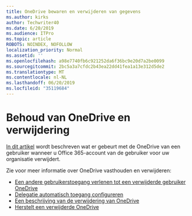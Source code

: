 ```yaml
---
title: OneDrive bewaren en verwijderen van gegevens
ms.author: kirks
author: Techwriter40
ms.date: 6/20/2019
ms.audience: ITPro
ms.topic: article
ROBOTS: NOINDEX, NOFOLLOW
localization_priority: Normal
ms.assetid: ''
ms.openlocfilehash: a98e7740fb6c921252da6f36bc9e20d7a2be0099
ms.sourcegitcommit: 2bc5a3a7cfdc2b43ea22dd41fea1a13e312d5de2
ms.translationtype: MT
ms.contentlocale: nl-NL
ms.lasthandoff: 06/20/2019
ms.locfileid: "35119684"
---
```

# <a name="onedrive-retention-and-deletion"></a>Behoud van OneDrive en verwijdering

[In dit artikel](https://docs.microsoft.com/onedrive/restore-deleted-onedrive) wordt beschreven wat er gebeurt met de OneDrive van een gebruiker wanneer u Office 365-account van de gebruiker voor uw organisatie verwijdert.

Zie voor meer informatie over OneDrive vasthouden en verwijderen:

- [Een andere gebruikerstoegang verlenen tot een verwijderde gebruiker OneDrive](https://docs.microsoft.com/onedrive/retention-and-deletion#give-another-user-access-to-a-deleted-users-onedrive)
- [Delegatie automatisch toegang configureren](https://docs.microsoft.com/onedrive/retention-and-deletion#configure-automatic-access-delegation)
- [Een beschrijving van de verwijdering van OneDrive](https://docs.microsoft.com/onedrive/retention-and-deletion#the-onedrive-deletion-process)
- [Herstelt een verwijderde OneDrive](https://docs.microsoft.com/onedrive/retention-and-deletion#configure-automatic-access-delegation)